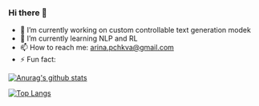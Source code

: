 ### Hi there 👋

- 🔭 I’m currently working on custom controllable text generation modek
- 🌱 I’m currently learning NLP and RL
- 📫 How to reach me: arina.pchkva@gmail.com
- ⚡ Fun fact: 

[![Anurag's github stats](https://github-readme-stats.vercel.app/api?username=rinapch&show_icons=true&hide=prs&theme=react)](https://github.com/anuraghazra/github-readme-stats)

[![Top Langs](https://github-readme-stats-potatohd.vercel.app/api/top-langs/?username=rinapch&hide=jupyter%20notebook&langs_count=15&theme=github_dark&layout=compact&count_private=true&border_color=373b42)](https://github.com/anuraghazra/github-readme-stats)
